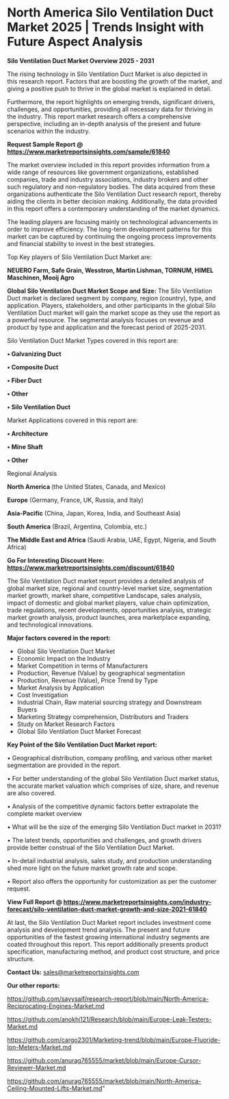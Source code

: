 # North America Silo Ventilation Duct Market 2025 | Trends Insight with Future Aspect Analysis

<Strong> Silo Ventilation Duct Market Overview 2025 - 2031</strong>

The rising technology in Silo Ventilation Duct Market is also depicted in this research report. Factors that are boosting the growth of the market, and giving a positive push to thrive in the global market is explained in detail.

Furthermore, the report highlights on emerging trends, significant drivers, challenges, and opportunities, providing all necessary data for thriving in the industry. This report market research offers a comprehensive perspective, including an in-depth analysis of the present and future scenarios within the industry.

<strong>Request Sample Report @ <a href=https://www.marketreportsinsights.com/sample/61840>https://www.marketreportsinsights.com/sample/61840</a></strong>

The market overview included in this report provides information from a wide range of resources like government organizations, established companies, trade and industry associations, industry brokers and other such regulatory and non-regulatory bodies. The data acquired from these organizations authenticate the Silo Ventilation Duct research report, thereby aiding the clients in better decision making. Additionally, the data provided in this report offers a contemporary understanding of the market dynamics.

The leading players are focusing mainly on technological advancements in order to improve efficiency. The long-term development patterns for this market can be captured by continuing the ongoing process improvements and financial stability to invest in the best strategies.

Top Key players of Silo Ventilation Duct Market are:

<strong>NEUERO Farm, Safe Grain, Wesstron, Martin Lishman, TORNUM, HIMEL Maschinen, Mooij Agro</strong>

<strong><b>Global Silo Ventilation Duct Market Scope and Size:</b></strong>
The Silo Ventilation Duct market is declared segment by company, region (country), type, and application. Players, stakeholders, and other participants in the global Silo Ventilation Duct market will gain the market scope as they use the report as a powerful resource. The segmental analysis focuses on revenue and product by type and application and the forecast period of 2025-2031.

Silo Ventilation Duct Market Types covered in this report are:

<strong>• Galvanizing Duct

• Composite Duct

• Fiber Duct

• Other

• Silo Ventilation Duct</strong>

Market Applications covered in this report are:

<strong>• Architecture

• Mine Shaft

• Other</strong> 

Regional Analysis

<strong>North America</strong> (the United States, Canada, and Mexico)

<strong>Europe</strong> (Germany, France, UK, Russia, and Italy)

<strong>Asia-Pacific</strong> (China, Japan, Korea, India, and Southeast Asia)

<strong>South America</strong> (Brazil, Argentina, Colombia, etc.)

<strong>The Middle East and Africa</strong> (Saudi Arabia, UAE, Egypt, Nigeria, and South Africa)

<strong>Go For Interesting Discount Here: <a href=https://www.marketreportsinsights.com/discount/61840>https://www.marketreportsinsights.com/discount/61840</a></strong>

The Silo Ventilation Duct market report provides a detailed analysis of global market size, regional and country-level market size, segmentation market growth, market share, competitive Landscape, sales analysis, impact of domestic and global market players, value chain optimization, trade regulations, recent developments, opportunities analysis, strategic market growth analysis, product launches, area marketplace expanding, and technological innovations.

<strong><b>Major factors covered in the report:</b></strong>
<ul>
  <li>Global Silo Ventilation Duct Market </li>
  <li>Economic Impact on the Industry</li>
  <li>Market Competition in terms of Manufacturers</li>
  <li>Production, Revenue (Value) by geographical segmentation</li>
  <li>Production, Revenue (Value), Price Trend by Type</li>
  <li>Market Analysis by Application</li>
  <li>Cost Investigation</li>
  <li>Industrial Chain, Raw material sourcing strategy and Downstream Buyers</li>
  <li>Marketing Strategy comprehension, Distributors and Traders</li>
  <li>Study on Market Research Factors</li>
  <li>Global Silo Ventilation Duct Market Forecast</li>
</ul>

<strong><b>Key Point of the Silo Ventilation Duct Market report:</b></strong>

• Geographical distribution, company profiling, and various other market segmentation are provided in the report.

• For better understanding of the global Silo Ventilation Duct market status, the accurate market valuation which comprises of size, share, and revenue are also covered.

• Analysis of the competitive dynamic factors better extrapolate the complete market overview

• What will be the size of the emerging Silo Ventilation Duct market in 2031?

• The latest trends, opportunities and challenges, and growth drivers provide better construal of the Silo Ventilation Duct Market.

• In-detail industrial analysis, sales study, and production understanding shed more light on the future market growth rate and scope.

• Report also offers the opportunity for customization as per the customer request.

<strong><b>View Full Report @ <a href=https://www.marketreportsinsights.com/industry-forecast/silo-ventilation-duct-market-growth-and-size-2021-61840>https://www.marketreportsinsights.com/industry-forecast/silo-ventilation-duct-market-growth-and-size-2021-61840</a></b></strong>


At last, the Silo Ventilation Duct Market report includes investment come analysis and development trend analysis. The present and future opportunities of the fastest growing international industry segments are coated throughout this report. This report additionally presents product specification, manufacturing method, and product cost structure, and price structure.

<strong>Contact Us:</strong>
sales@marketreportsinsights.com

<strong>Our other reports:</strong>

<a href=https://github.com/sayysaif/research-report/blob/main/North-America-Reciprocating-Engines-Market.md>https://github.com/sayysaif/research-report/blob/main/North-America-Reciprocating-Engines-Market.md</a>

<a href=https://github.com/anokhi121/Research/blob/main/Europe-Leak-Testers-Market.md>https://github.com/anokhi121/Research/blob/main/Europe-Leak-Testers-Market.md</a>

<a href=https://github.com/cargo2301/Marketing-trend/blob/main/Europe-Fluoride-Ion-Meters-Market.md>https://github.com/cargo2301/Marketing-trend/blob/main/Europe-Fluoride-Ion-Meters-Market.md</a>

<a href=https://github.com/anurag765555/market/blob/main/Europe-Cursor-Reviewer-Market.md>https://github.com/anurag765555/market/blob/main/Europe-Cursor-Reviewer-Market.md</a>

<a href=https://github.com/anurag765555/market/blob/main/North-America-Ceiling-Mounted-Lifts-Market.md>https://github.com/anurag765555/market/blob/main/North-America-Ceiling-Mounted-Lifts-Market.md</a>"
